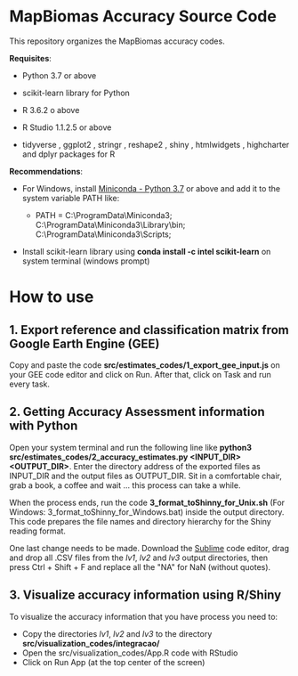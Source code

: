 # MapBiomas Accuracy Source Code

This repository organizes the MapBiomas accuracy codes.

**Requisites**:

  * Python 3.7 or above
  
  * scikit-learn library for Python
  
  * R 3.6.2 o above
  
  * R Studio 1.1.2.5 or above
  
  * tidyverse , ggplot2 , stringr , reshape2 , shiny , htmlwidgets , highcharter and dplyr packages for R
  
  **Recommendations**: 
   * For Windows, install [Miniconda - Python 3.7](https://docs.conda.io/en/latest/miniconda.html) or above and add it to the system variable PATH like:
      
      * PATH =  C:\ProgramData\Miniconda3; C:\ProgramData\Miniconda3\Library\bin; C:\ProgramData\Miniconda3\Scripts;
  
  * Install scikit-learn library using **conda install -c intel scikit-learn** on system terminal (windows prompt)   

# How to use

## 1. Export reference and classification matrix from Google Earth Engine (GEE)

  Copy and paste the code **src/estimates_codes/1_export_gee_input.js** on your GEE code editor and click on Run. After that, click on Task and run every task.

## 2. Getting Accuracy Assessment information with Python

  Open your system terminal and run the following line like **python3 src/estimates_codes/2_accuracy_estimates.py <INPUT_DIR> <OUTPUT_DIR>**. Enter the directory address of the exported files as INPUT_DIR and the output files as OUTPUT_DIR. Sit in a comfortable chair, grab a book, a coffee and wait ... this process can take a while.
  
  When the process ends, run the code **3_format_toShinny_for_Unix.sh** (For Windows: 3_format_toShinny_for_Windows.bat) inside the output directory. This code prepares the file names and directory hierarchy for the Shiny reading format.
  
  One last change needs to be made. Download the [Sublime](https://www.sublimetext.com/) code editor, drag and drop all .CSV files from the *lv1*, *lv2* and *lv3* output directories, then press Ctrl + Shift + F and replace all the "NA" for NaN (without quotes).
  
## 3. Visualize accuracy information using R/Shiny

To visualize the accuracy information that you have process you need to:
* Copy the directories *lv1*, *lv2* and *lv3* to the directory **src/visualization_codes/integracao/**
* Open the src/visualization_codes/App.R code with RStudio
* Click on Run App (at the top center of the screen)
